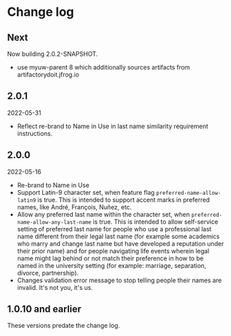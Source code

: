 # Change log

## Next

Now building 2.0.2-SNAPSHOT.

+ use myuw-parent 8 which additionally sources artifacts from artifactorydoit.jfrog.io

## 2.0.1

2022-05-31

+ Reflect re-brand to Name in Use in last name similarity requirement instructions.

## 2.0.0

2022-05-16

+ Re-brand to Name in Use
+ Support Latin-9 character set, when feature flag `preferred-name-allow-latin9` is true.
  This is intended to support accent marks in preferred names, like André, François, Nuñez, etc.
+ Allow any preferred last name within the character set, when `preferred-name-allow-any-last-name` is true.
  This is intended to allow self-service setting of preferred last name for people who use a professional last name
  different from their legal last name (for example some academics who marry and change last name but have
  developed a reputation under their prior name) and for people navigating life events wherein legal name might
  lag behind or not match their preference in how to be named in the university setting
  (for example: marriage, separation, divorce, partnership).
+ Changes validation error message to stop telling people their names are invalid. It's not you, it's us.

## 1.0.10 and earlier

These versions predate the change log.
